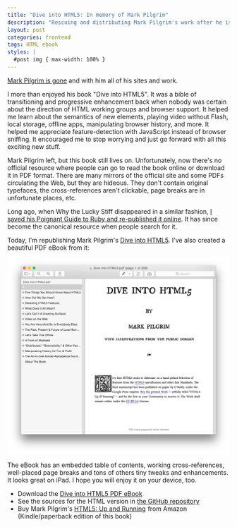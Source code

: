```yaml
---
title: "Dive into HTML5: In memory of Mark Pilgrim"
description: "Rescuing and distributing Mark Pilgrim's work after he is gone."
layout: post
categories: frontend
tags: HTML ebook
styles: |
  #post img { max-width: 100% }
---
```


[Mark Pilgrim is gone][410] and with him all of his sites and work.

I more than enjoyed his book "Dive into HTML5". It was a bible of transitioning and progressive enhancement back when nobody was certain about the direction of HTML working groups and browser support. It helped me learn about the semantics of new elements, playing video without Flash, local storage, offline apps, manipulating browser history, and more. It helped me appreciate feature-detection with JavaScript instead of browser sniffing. It encouraged me to stop worrying and just go forward with all this exciting new stuff.

Mark Pilgrim left, but this book still lives on. Unfortunately, now there's no official resource where people can go to read the book online or download it in PDF format. There are many mirrors of the official site and some PDFs circulating the Web, but they are hideous. They don't contain original typefaces, the cross-references aren't clickable, page breaks are in unfortunate places, etc.

Long ago, when Why the Lucky Stiff disappeared in a similar fashion, [I saved his Poignant Guide to Ruby and re-published it online][poignant]. It has since become the canonical resource when people search for it.

Today, I'm republishing Mark Pilgrim's [Dive into HTML5][dive]. I've also created a beautiful PDF eBook from it:

[<img width="916" alt="PDF preview" src="/images/Dive-into-HTML5-preview.png">][pdf]

The eBook has an embedded table of contents, working cross-references, well-placed page breaks and tons of others tiny tweaks and enhancements. It looks great on iPad. I hope you will enjoy it on your device, too.

* Download the [Dive into HTML5 PDF eBook][pdf]
* See the sources for the HTML version in [the GitHub repository][repo]
* Buy Mark Pilgrim's <a href="http://www.amazon.com/gp/product/B0043D2E0E/ref=as_li_qf_sp_asin_tl?ie=UTF8&tag=mislav-20&linkCode=as2&camp=217145&creative=399373&creativeASIN=B0043D2E0E">HTML5: Up and Running</a><img src="http://www.assoc-amazon.com/e/ir?t=mislav-20&l=as2&o=1&a=B0043D2E0E&camp=217145&creative=399373" width="1" height="1" border="0" alt="" style="border:none !important; margin:0px !important;"> from Amazon (Kindle/paperback edition of this book)

[dive]: http://mislav.uniqpath.com/diveintohtml5/ "Dive into HTML5 by Mark Pilgrim"
[410]: http://meyerweb.com/eric/thoughts/2011/10/04/searching-for-mark-pilgrim/ "Searching for Mark Pilgrim"
[pdf]: http://s3.amazonaws.com/mislav/Dive+into+HTML5.pdf
[poignant]: https://twitter.com/#!/mislav/status/3418071764
[repo]: https://github.com/mislav/diveintohtml5 "HTML source files for Dive into HTML5 book by Mark Pilgrim"
